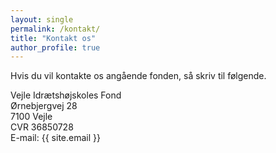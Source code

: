 ```yaml
---
layout: single
permalink: /kontakt/
title: "Kontakt os"
author_profile: true
---
```


Hvis du vil kontakte os angående fonden, så skriv til følgende.

Vejle Idrætshøjskoles Fond<br>
Ørnebjergvej 28<br>
7100 Vejle<br>
CVR 36850728<br>
E-mail: {{ site.email }}
